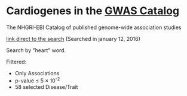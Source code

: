 # Cardiogenes in the [GWAS Catalog](https://www.ebi.ac.uk/gwas/home)
The NHGRI-EBI Catalog of published genome-wide association studies

[link direct to the search](https://www.ebi.ac.uk/gwas/search?query=heart#association) (Searched in january 12, 2016)

Search by "heart" word. 

Filtered:

* Only Associations
* p-value ≤ 5 × 10<sup>-2</sup>
* 58 selected Disease/Trait